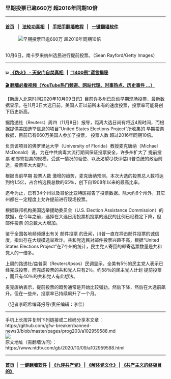 ### 早期投票已逾660万 超2016年同期10倍
------------------------

#### [首页](https://github.com/gfw-breaker/banned-news3/blob/master/README.md) &nbsp;&nbsp;|&nbsp;&nbsp; [法轮功真相](https://github.com/begood0513/basic/blob/master/README.md)  &nbsp;&nbsp;|&nbsp;&nbsp; [手把手翻墙教程](https://github.com/gfw-breaker/guides/wiki)  &nbsp;&nbsp;|&nbsp;&nbsp; [一键翻墙软件](https://github.com/gfw-breaker/nogfw/blob/master/README.md)  



<div><div class="featured_image">
 <figure>
  <img alt="早期投票已逾660万 超2016年同期10倍" src="https://i.ntdtv.com/assets/uploads/2020/10/439-5-800x450.jpg"/>
 </figure><br/>
 <span class="caption">
  10月6日，南卡罗来纳州选民进行提前投票。（Sean Rayford/Getty Images）
 </span>
</div>
</div><hr/>

#### 💥 [《伪火》 - 天安门自焚真相 ](http://158.247.195.190:10000/videos/blog/weihuo.html)&nbsp; |&nbsp; [“1400例”谎言揭秘  ](http://158.247.195.190:10000/videos/blog/jiexi1400.html)

#### [ 🎬  翻墙必看视频（YouTube热门频道、网站代理、时事热点、历史事件 ...）](https://github.com/gfw-breaker/links/blob/master/banned.md)

<div><div class="post_content" itemprop="articleBody">
 <p>
  【新唐人北京时间2020年10月09日讯】目前许多州已启动早期现场投票，最新数据显示，在11月3日大选日前，美国人正以前所未有的速度投票，投票率可能将创下历史新高。
 </p>
 <p>
  据路透社（Reuters）周四（11月8日）报导，距离大选日尚有将近4周时间，而根据提供美国选举信息的项目“United States Elections Project”所收集的
  <ok href="https://www.ntdtv.com/gb/早期投票.htm">
   早期投票
  </ok>
  数据，目前已有660万美国人参加了投票，
  <ok href="https://www.ntdtv.com/gb/投票人数.htm">
   投票人数
  </ok>
  超过2016年同期10倍。
 </p>
 <p>
  负责该项目的佛罗里达大学（University of Florida）教授麦克唐纳（Michael McDonald）说，为在中共病毒大流行期间保证投票安全，许多州扩大了
  <ok href="https://www.ntdtv.com/gb/提前投票.htm">
   提前投票
  </ok>
  和邮寄投票的规模，受这一情况的驱使、以及渴望尽快评估川普总统的政治前途，投票率大大提升。
 </p>
 <p>
  根据当前早期
  <ok href="https://www.ntdtv.com/gb/投票人数.htm">
   投票人数
  </ok>
  激增的趋势，麦克唐纳预测，本次大选的投票总人数将达到约1.5亿，占合格选民总数的65％，创下自1908年以来的最高比率。
 </p>
 <p>
  迄今为止，已有34个州以及哥伦比亚特区报告了投票数据。除大约6个州外，其它州都在一定程度上允许提前进行现场投票。
 </p>
 <p>
  根据联邦机构美国选举援助委员会（U.S. Election Assistance Commission）的数据，在今年之前，选择在大选日用投票机投票的选民的比例已经稳定下降，但
  <ok href="https://www.ntdtv.com/gb/邮件投票.htm">
   邮件投票
  </ok>
  的总数大大增加。
 </p>
 <p>
  鉴于全国各地频频爆出有关
  <ok href="https://www.ntdtv.com/gb/邮件投票.htm">
   邮件投票
  </ok>
  的丑闻，川普一直在抨击邮件投票的诚信度，指出存在大规模选举欺诈。共和党选民对邮件投票兴趣不高，根据“United States Elections Project”在7个州的统计，民主党人寄回的邮寄选票数量是共和党人的一倍多。
 </p>
 <p>
  上周的路透社/益普索（Reuters/Ipsos）民调显示，全美有5％的民主党人表示已经完成投票，而完成投票的共和党人只有2％。约58％的民主党人计划
  <ok href="https://www.ntdtv.com/gb/提前投票.htm">
   提前投票
  </ok>
  ，而只有40％的共和党人有此想法。
 </p>
 <p>
  麦克唐纳表示，提前投票的趋势通常是开始比较强劲，然后下降，然后在大选前飙升。但在一些州，投票率已持续飙升了一个月。
 </p>
 <p>
  （记者李昭希编译报导/责任编辑：李佳）
 </p>
 <div class="single_ad">
 </div>
</div>
</div>
<hr/>
手机上长按并复制下列链接或二维码分享本文章：<br/>
https://github.com/gfw-breaker/banned-news3/blob/master/pages/prog203/a102959588.md <br/>
<a href='https://github.com/gfw-breaker/banned-news3/blob/master/pages/prog203/a102959588.md'><img src='https://github.com/gfw-breaker/banned-news3/blob/master/pages/prog203/a102959588.md.png'/></a> <br/>
原文地址（需翻墙访问）：https://www.ntdtv.com/gb/2020/10/09/a102959588.html


------------------------
#### [首页](https://github.com/gfw-breaker/banned-news3/blob/master/README.md) &nbsp;|&nbsp; [一键翻墙软件](https://github.com/gfw-breaker/nogfw/blob/master/README.md) &nbsp;| [《九评共产党》](https://github.com/gfw-breaker/9ping.md/blob/master/README.md#九评之一评共产党是什么) | [《解体党文化》](https://github.com/gfw-breaker/jtdwh.md/blob/master/README.md) | [《共产主义的终极目的》](https://github.com/gfw-breaker/gczydzjmd.md/blob/master/README.md)


<img src='http://gfw-breaker.win/banned-news3/pages/prog203/a102959588.md' width='0px' height='0px'/>